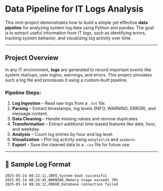# Data Pipeline for IT Logs Analysis

This mini-project demonstrates how to build a simple yet effective **data pipeline** for analyzing system log data using Python and pandas. The goal is to extract useful information from IT logs, such as identifying errors, tracking system behavior, and visualizing log activity over time.

---

##  Project Overview

In any IT environment, **logs** are generated to record important events like system startups, user logins, warnings, and errors. This project simulates such a log file and processes it using a custom-built pipeline.

### Pipeline Steps:
1. **Log Ingestion** – Read raw logs from a `.txt` file.
2. **Parsing** – Extract timestamps, log levels (INFO, WARNING, ERROR), and message content.
3. **Data Cleaning** – Handle missing values and remove duplicates.
4. **Transformation** – Extract additional time-based features like date, hour, and weekday.
5. **Analysis** – Count log entries by hour and log level.
6. **Visualization** – Plot log activity using `matplotlib` and `seaborn`.
7. **Export** – Save the cleaned data to a `.csv` file for future use.

---

## 🧪 Sample Log Format

```text
2025-05-14 08:22:11,INFO,System boot successful
2025-05-14 08:24:45,WARNING,Memory usage exceeds 70%
2025-05-14 08:26:12,ERROR,Database connection failed
